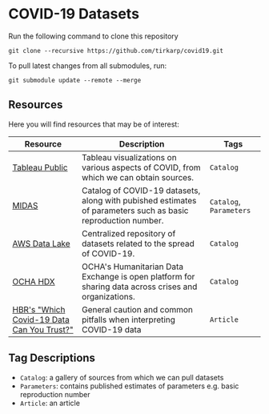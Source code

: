 # COVID-19 Datasets

Run the following command to clone this repository
```
git clone --recursive https://github.com/tirkarp/covid19.git
```

To pull latest changes from all submodules, run:
```
git submodule update --remote --merge
```

## Resources
Here you will find resources that may be of interest:

| Resource | Description | Tags |
|-|-|-|
| [Tableau Public](https://public.tableau.com/en-us/s/covid-19-viz-gallery) | Tableau visualizations on various aspects of COVID, from which we can obtain sources. | `Catalog` |
| [MIDAS](https://midasnetwork.us/covid-19/#resources) | Catalog of COVID-19 datasets, along with pubished estimates of parameters such as basic reproduction number. | `Catalog`, `Parameters` |
| [AWS Data Lake](https://aws.amazon.com/blogs/big-data/a-public-data-lake-for-analysis-of-covid-19-data/) | Centralized repository of datasets related to the spread of COVID-19. | `Catalog` |
| [OCHA HDX](https://data.humdata.org/dataset) | OCHA's Humanitarian Data Exchange is open platform for sharing data across crises and organizations. | `Catalog` |
| [HBR's "Which Covid-19 Data Can You Trust?"](https://hbr.org/2020/05/which-covid-19-data-can-you-trust) | General caution and common pitfalls when interpreting COVID-19 data | `Article` |


## Tag Descriptions
- `Catalog`: a gallery of sources from which we can pull datasets
- `Parameters`: contains published estimates of parameters e.g. basic reproduction number
- `Article`: an article
